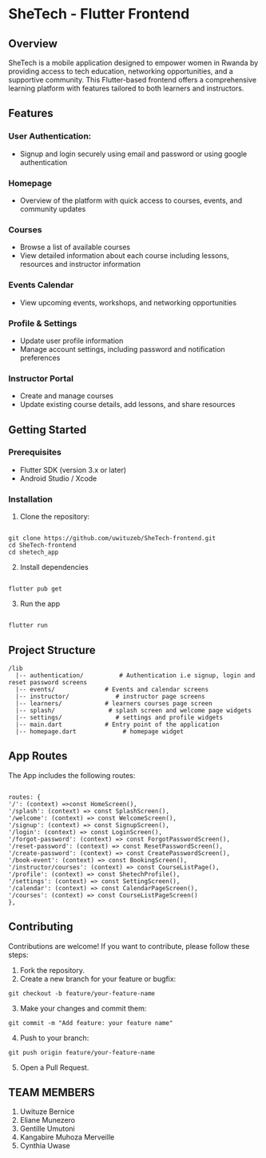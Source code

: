 # SheTech - Flutter Frontend

## Overview

SheTech is a mobile application designed to empower women in Rwanda by providing access to tech education, networking opportunities, and a supportive community. 
This Flutter-based frontend offers a comprehensive learning platform with features tailored to both learners and instructors.

## Features

### User Authentication:

  - Signup and login securely using email and password or using google authentication

### Homepage

  - Overview of the platform with quick access to courses, events, and community updates

### Courses

  - Browse a list of available courses
  - View detailed information about each course including lessons, resources and instructor information

### Events Calendar

  - View upcoming events, workshops, and networking opportunities

### Profile & Settings

  - Update user profile information
  - Manage account settings, including password and notification preferences

### Instructor Portal

  - Create and manage courses
  - Update existing course details, add lessons, and share resources

## Getting Started

### Prerequisites

- Flutter SDK (version 3.x or later)
- Android Studio / Xcode

### Installation

1. Clone the repository:

```

git clone https://github.com/uwituzeb/SheTech-frontend.git
cd SheTech-frontend
cd shetech_app

```

2.  Install dependencies

```

flutter pub get

```

3. Run the app

```

flutter run

```

## Project Structure

```
/lib
  |-- authentication/          # Authentication i.e signup, login and reset password screens
  |-- events/              # Events and calendar screens
  |-- instructor/             # instructor page screens
  |-- learners/            # learners courses page screen
  |-- splash/               # splash screen and welcome page widgets
  |-- settings/               # settings and profile widgets
  |-- main.dart            # Entry point of the application
  |-- homepage.dart             # homepage widget
```

## App Routes

The App includes the following routes:

```

routes: {
'/': (context) =>const HomeScreen(),
'/splash': (context) => const SplashScreen(),
'/welcome': (context) => const WelcomeScreen(),
'/signup': (context) => const SignupScreen(),
'/login': (context) => const LoginScreen(),
'/forgot-password': (context) => const ForgotPasswordScreen(),
'/reset-password': (context) => const ResetPasswordScreen(),
'/create-password': (context) => const CreatePasswordScreen(),
'/book-event': (context) => const BookingScreen(),
'/instructor/courses': (context) => const CourseListPage(),
'/profile': (context) => const ShetechProfile(),
'/settings': (context) => const SettingScreen(),
'/calendar': (context) => const CalendarPageScreen(),
'/courses': (context) => const CourseListPageScreen()
},

```

## Contributing

Contributions are welcome! If you want to contribute, please follow these steps:

1. Fork the repository.
2. Create a new branch for your feature or bugfix:
   
`git checkout -b feature/your-feature-name`

3. Make your changes and commit them:
   
`git commit -m "Add feature: your feature name"`

4. Push to your branch:
   
`git push origin feature/your-feature-name`

5. Open a Pull Request.

## TEAM MEMBERS

1. Uwituze Bernice
2. Eliane Munezero
3. Gentille Umutoni
4. Kangabire Muhoza Merveille
5. Cynthia Uwase




